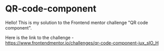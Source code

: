 # QR-code-component
Hello! This is my solution to the Frontend mentor challenge "QR code component".

Here is the link to the challenge - https://www.frontendmentor.io/challenges/qr-code-component-iux_sIO_H
